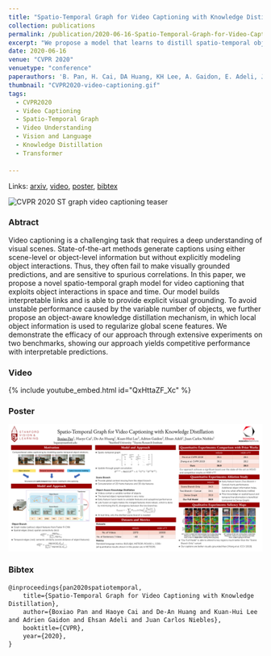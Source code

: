 ```yaml
---
title: "Spatio-Temporal Graph for Video Captioning with Knowledge Distillation"
collection: publications
permalink: /publication/2020-06-16-Spatio-Temporal-Graph-for-Video-Captioning
excerpt: "We propose a model that learns to distill spatio-temporal object interactions for video captioning."
date: 2020-06-16
venue: "CVPR 2020"
venuetype: "conference"
paperauthors: 'B. Pan, H. Cai, DA Huang, KH Lee, A. Gaidon, E. Adeli, JC Niebles'
thumbnail: "CVPR2020-video-captioning.gif"
tags:
  - CVPR2020
  - Video Captioning
  - Spatio-Temporal Graph
  - Video Understanding
  - Vision and Language
  - Knowledge Distillation
  - Transformer

---
```


Links: [arxiv](https://arxiv.org/abs/2003.13942), [video](#video), [poster](#poster), [bibtex](#bibtex)

![CVPR 2020 ST graph video captioning teaser](/images/CVPR2020-video-captioning.gif)

### Abtract

Video captioning is a challenging task that requires a deep understanding of visual scenes. State-of-the-art methods generate captions using either scene-level or object-level information but without explicitly modeling object interactions. Thus, they often fail to make visually grounded predictions, and are sensitive to spurious correlations. In this paper, we propose a novel spatio-temporal graph model for video captioning that exploits object interactions in space and time. Our model builds interpretable links and is able to provide explicit visual grounding. To avoid unstable performance caused by the variable number of objects, we further propose an object-aware knowledge distillation mechanism, in which local object information is used to regularize global scene features. We demonstrate the efficacy of our approach through extensive experiments on two benchmarks, showing our approach yields competitive performance with interpretable predictions.

### Video

{% include youtube_embed.html id="QxHttaZF_Xc" %}

### Poster

![ST Graph CVPR 2020 poster](/images/CVPR2020-Poster-Spatio-Temporal-Graph-for-Video-Captioning-with-Knowledge-Distillation.png)

### Bibtex

    @inproceedings{pan2020spatiotemporal,
        title={Spatio-Temporal Graph for Video Captioning with Knowledge Distillation},
        author={Boxiao Pan and Haoye Cai and De-An Huang and Kuan-Hui Lee and Adrien Gaidon and Ehsan Adeli and Juan Carlos Niebles},
        booktitle={CVPR},
        year={2020},
    }